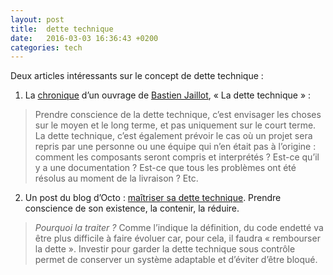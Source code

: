 ```yaml
---
layout: post
title:  dette technique
date:   2016-03-03 16:36:43 +0200
categories: tech
---
```


Deux articles intéressants sur le concept de dette technique : 

1. La [chronique](https://www.quaternum.net/2016/02/24/dette-technique/) d’un ouvrage de [Bastien Jaillot](http://boutique.letrainde13h37.fr/products/la-dette-technique-bastien-jaillot), « La dette technique » :

> Prendre conscience de la dette technique, c’est envisager les choses sur le moyen et le long terme, et pas uniquement sur le court terme. La dette technique, c’est également prévoir le cas où un projet sera repris par une personne ou une équipe qui n’en était pas à l’origine : comment les composants seront compris et interprétés ? Est-ce qu’il y a une documentation ? Est-ce que tous les problèmes ont été résolus au moment de la livraison ? Etc.

2. Un post du blog d’Octo : [maîtriser sa dette technique](http://blog.octo.com/maitriser-sa-dette-technique/). Prendre conscience de son existence, la contenir, la réduire.

> *Pourquoi la traiter ?* Comme l’indique la définition, du code endetté va être plus difficile à faire évoluer car, pour cela, il faudra « rembourser la dette ». Investir pour garder la dette technique sous contrôle permet de conserver un système adaptable et d’éviter d’être bloqué.


